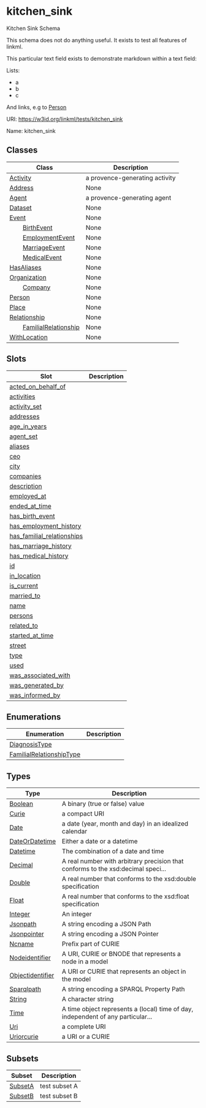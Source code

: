 # kitchen_sink

Kitchen Sink Schema

This schema does not do anything useful. It exists to test all features of linkml.

This particular text field exists to demonstrate markdown within a text field:

Lists:

   * a
   * b
   * c

And links, e.g to [Person](Person.md)

URI: https://w3id.org/linkml/tests/kitchen_sink

Name: kitchen_sink



## Classes

| Class | Description |
| --- | --- |
| [Activity](Activity.md) | a provence-generating activity |
| [Address](Address.md) | None |
| [Agent](Agent.md) | a provence-generating agent |
| [Dataset](Dataset.md) | None |
| [Event](Event.md) | None |
| &nbsp;&nbsp;&nbsp;&nbsp;&nbsp;&nbsp;&nbsp;&nbsp;[BirthEvent](BirthEvent.md) | None |
| &nbsp;&nbsp;&nbsp;&nbsp;&nbsp;&nbsp;&nbsp;&nbsp;[EmploymentEvent](EmploymentEvent.md) | None |
| &nbsp;&nbsp;&nbsp;&nbsp;&nbsp;&nbsp;&nbsp;&nbsp;[MarriageEvent](MarriageEvent.md) | None |
| &nbsp;&nbsp;&nbsp;&nbsp;&nbsp;&nbsp;&nbsp;&nbsp;[MedicalEvent](MedicalEvent.md) | None |
| [HasAliases](HasAliases.md) | None |
| [Organization](Organization.md) | None |
| &nbsp;&nbsp;&nbsp;&nbsp;&nbsp;&nbsp;&nbsp;&nbsp;[Company](Company.md) | None |
| [Person](Person.md) | None |
| [Place](Place.md) | None |
| [Relationship](Relationship.md) | None |
| &nbsp;&nbsp;&nbsp;&nbsp;&nbsp;&nbsp;&nbsp;&nbsp;[FamilialRelationship](FamilialRelationship.md) | None |
| [WithLocation](WithLocation.md) | None |



## Slots

| Slot | Description |
| --- | --- |
| [acted_on_behalf_of](acted_on_behalf_of.md) |  |
| [activities](activities.md) |  |
| [activity_set](activity_set.md) |  |
| [addresses](addresses.md) |  |
| [age_in_years](age_in_years.md) |  |
| [agent_set](agent_set.md) |  |
| [aliases](aliases.md) |  |
| [ceo](ceo.md) |  |
| [city](city.md) |  |
| [companies](companies.md) |  |
| [description](description.md) |  |
| [employed_at](employed_at.md) |  |
| [ended_at_time](ended_at_time.md) |  |
| [has_birth_event](has_birth_event.md) |  |
| [has_employment_history](has_employment_history.md) |  |
| [has_familial_relationships](has_familial_relationships.md) |  |
| [has_marriage_history](has_marriage_history.md) |  |
| [has_medical_history](has_medical_history.md) |  |
| [id](id.md) |  |
| [in_location](in_location.md) |  |
| [is_current](is_current.md) |  |
| [married_to](married_to.md) |  |
| [name](name.md) |  |
| [persons](persons.md) |  |
| [related_to](related_to.md) |  |
| [started_at_time](started_at_time.md) |  |
| [street](street.md) |  |
| [type](type.md) |  |
| [used](used.md) |  |
| [was_associated_with](was_associated_with.md) |  |
| [was_generated_by](was_generated_by.md) |  |
| [was_informed_by](was_informed_by.md) |  |


## Enumerations

| Enumeration | Description |
| --- | --- |
| [DiagnosisType](DiagnosisType.md) |  |
| [FamilialRelationshipType](FamilialRelationshipType.md) |  |


## Types

| Type | Description |
| --- | --- |
| [Boolean](Boolean.md) | A binary (true or false) value |
| [Curie](Curie.md) | a compact URI |
| [Date](Date.md) | a date (year, month and day) in an idealized calendar |
| [DateOrDatetime](DateOrDatetime.md) | Either a date or a datetime |
| [Datetime](Datetime.md) | The combination of a date and time |
| [Decimal](Decimal.md) | A real number with arbitrary precision that conforms to the xsd:decimal speci... |
| [Double](Double.md) | A real number that conforms to the xsd:double specification |
| [Float](Float.md) | A real number that conforms to the xsd:float specification |
| [Integer](Integer.md) | An integer |
| [Jsonpath](Jsonpath.md) | A string encoding a JSON Path |
| [Jsonpointer](Jsonpointer.md) | A string encoding a JSON Pointer |
| [Ncname](Ncname.md) | Prefix part of CURIE |
| [Nodeidentifier](Nodeidentifier.md) | A URI, CURIE or BNODE that represents a node in a model |
| [Objectidentifier](Objectidentifier.md) | A URI or CURIE that represents an object in the model |
| [Sparqlpath](Sparqlpath.md) | A string encoding a SPARQL Property Path |
| [String](String.md) | A character string |
| [Time](Time.md) | A time object represents a (local) time of day, independent of any particular... |
| [Uri](Uri.md) | a complete URI |
| [Uriorcurie](Uriorcurie.md) | a URI or a CURIE |


## Subsets

| Subset | Description |
| --- | --- |
| [SubsetA](SubsetA.md) | test subset A |
| [SubsetB](SubsetB.md) | test subset B |
